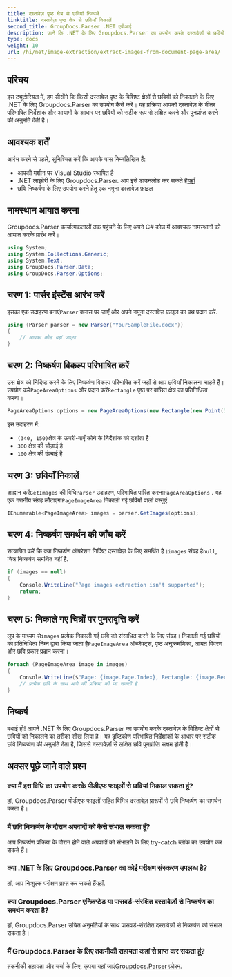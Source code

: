 ```yaml
---
title: दस्तावेज़ पृष्ठ क्षेत्र से छवियाँ निकालें
linktitle: दस्तावेज़ पृष्ठ क्षेत्र से छवियाँ निकालें
second_title: GroupDocs.Parser .NET एपीआई
description: जानें कि .NET के लिए Groupdocs.Parser का उपयोग करके दस्तावेज़ों से छवियों को सटीक रूप से कैसे निकाला जाए। सटीक छवि निष्कर्षण के लिए विशिष्ट क्षेत्रों को लक्षित करना सीखें।
type: docs
weight: 10
url: /hi/net/image-extraction/extract-images-from-document-page-area/
---
```

## परिचय
इस ट्यूटोरियल में, हम सीखेंगे कि किसी दस्तावेज़ पृष्ठ के विशिष्ट क्षेत्रों से छवियों को निकालने के लिए .NET के लिए Groupdocs.Parser का उपयोग कैसे करें। यह प्रक्रिया आपको दस्तावेज़ के भीतर परिभाषित निर्देशांक और आयामों के आधार पर छवियों को सटीक रूप से लक्षित करने और पुनर्प्राप्त करने की अनुमति देती है।
## आवश्यक शर्तें
आरंभ करने से पहले, सुनिश्चित करें कि आपके पास निम्नलिखित हैं:
- आपकी मशीन पर Visual Studio स्थापित है
-  .NET लाइब्रेरी के लिए Groupdocs.Parser. आप इसे डाउनलोड कर सकते हैं[यहाँ](https://releases.groupdocs.com/parser/net/)
- छवि निष्कर्षण के लिए उपयोग करने हेतु एक नमूना दस्तावेज़ फ़ाइल
## नामस्थान आयात करना
Groupdocs.Parser कार्यात्मकताओं तक पहुंचने के लिए अपने C# कोड में आवश्यक नामस्थानों को आयात करके प्रारंभ करें।
```csharp
using System;
using System.Collections.Generic;
using System.Text;
using GroupDocs.Parser.Data;
using GroupDocs.Parser.Options;
```
## चरण 1: पार्सर इंस्टेंस आरंभ करें
 इसका एक उदाहरण बनाएं`Parser` क्लास पर जाएँ और अपने नमूना दस्तावेज़ फ़ाइल का पथ प्रदान करें.
```csharp
using (Parser parser = new Parser("YourSampleFile.docx"))
{
    // आपका कोड यहां जाएगा
}
```
## चरण 2: निष्कर्षण विकल्प परिभाषित करें
 उस क्षेत्र को निर्दिष्ट करने के लिए निष्कर्षण विकल्प परिभाषित करें जहाँ से आप छवियाँ निकालना चाहते हैं। उपयोग करें`PageAreaOptions` और प्रदान करें`Rectangle` पृष्ठ पर वांछित क्षेत्र का प्रतिनिधित्व करना।
```csharp
PageAreaOptions options = new PageAreaOptions(new Rectangle(new Point(340, 150), new Size(300, 100)));
```
इस उदाहरण में:
- `(340, 150)`क्षेत्र के ऊपरी-बाएँ कोने के निर्देशांक को दर्शाता है
- `300` क्षेत्र की चौड़ाई है
- `100` क्षेत्र की ऊंचाई है
## चरण 3: छवियाँ निकालें
 आह्वान करें`GetImages` की विधि`Parser` उदाहरण, परिभाषित पारित करना`PageAreaOptions` . यह एक गणनीय संग्रह लौटाएगा`PageImageArea` निकाली गई छवियों वाली वस्तुएं.
```csharp
IEnumerable<PageImageArea> images = parser.GetImages(options);
```
## चरण 4: निष्कर्षण समर्थन की जाँच करें
 सत्यापित करें कि क्या निष्कर्षण ऑपरेशन निर्दिष्ट दस्तावेज़ के लिए समर्थित है।`images` संग्रह है`null`, चित्र निष्कर्षण समर्थित नहीं है.
```csharp
if (images == null)
{
    Console.WriteLine("Page images extraction isn't supported");
    return;
}
```
## चरण 5: निकाले गए चित्रों पर पुनरावृत्ति करें
 लूप के माध्यम से`images` प्रत्येक निकाली गई छवि को संसाधित करने के लिए संग्रह। निकाली गई छवियों का प्रतिनिधित्व निम्न द्वारा किया जाता है`PageImageArea` ऑब्जेक्ट्स, पृष्ठ अनुक्रमणिका, आयत विवरण और छवि प्रकार प्रदान करना।
```csharp
foreach (PageImageArea image in images)
{
    Console.WriteLine($"Page: {image.Page.Index}, Rectangle: {image.Rectangle}, Type: {image.FileType}");
    // प्रत्येक छवि के साथ आगे की प्रक्रिया की जा सकती है
}
```
## निष्कर्ष
बधाई हो! आपने .NET के लिए Groupdocs.Parser का उपयोग करके दस्तावेज़ के विशिष्ट क्षेत्रों से छवियों को निकालने का तरीका सीख लिया है। यह दृष्टिकोण परिभाषित निर्देशांकों के आधार पर सटीक छवि निष्कर्षण की अनुमति देता है, जिससे दस्तावेज़ों से लक्षित छवि पुनर्प्राप्ति सक्षम होती है।

## अक्सर पूछे जाने वाले प्रश्न
### क्या मैं इस विधि का उपयोग करके पीडीएफ फाइलों से छवियां निकाल सकता हूं?
हां, Groupdocs.Parser पीडीएफ फाइलों सहित विभिन्न दस्तावेज़ प्रारूपों से छवि निष्कर्षण का समर्थन करता है।
### मैं छवि निष्कर्षण के दौरान अपवादों को कैसे संभाल सकता हूँ?
आप निष्कर्षण प्रक्रिया के दौरान होने वाले अपवादों को संभालने के लिए try-catch ब्लॉक का उपयोग कर सकते हैं।
### क्या .NET के लिए Groupdocs.Parser का कोई परीक्षण संस्करण उपलब्ध है?
 हां, आप निःशुल्क परीक्षण प्राप्त कर सकते हैं[यहाँ](https://releases.groupdocs.com/).
### क्या Groupdocs.Parser एन्क्रिप्टेड या पासवर्ड-संरक्षित दस्तावेज़ों से निष्कर्षण का समर्थन करता है?
हां, Groupdocs.Parser उचित अनुमतियों के साथ पासवर्ड-संरक्षित दस्तावेज़ों से निष्कर्षण को संभाल सकता है।
### मैं Groupdocs.Parser के लिए तकनीकी सहायता कहां से प्राप्त कर सकता हूं?
 तकनीकी सहायता और चर्चा के लिए, कृपया यहां जाएं[Groupdocs.Parser फ़ोरम](https://forum.groupdocs.com/c/parser/17).